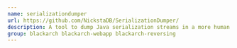 ```yaml
---
name: serializationdumper
url: https://github.com/NickstaDB/SerializationDumper/
description: A tool to dump Java serialization streams in a more human readable form.
group: blackarch blackarch-webapp blackarch-reversing
---
```

